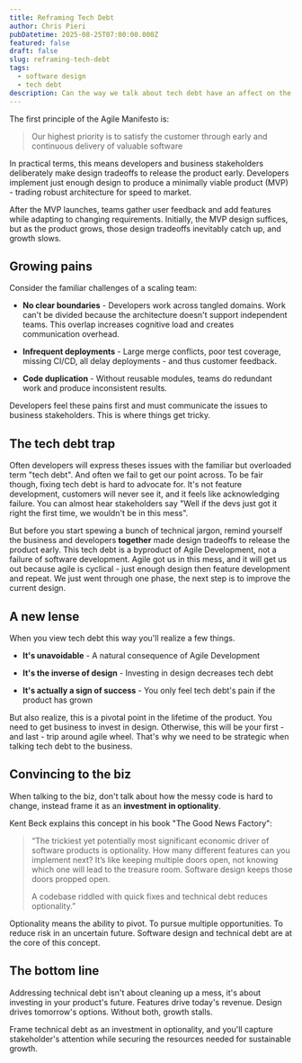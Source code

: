 ```yaml
---
title: Reframing Tech Debt
author: Chris Pieri
pubDatetime: 2025-08-25T07:00:00.000Z
featured: false
draft: false
slug: reframing-tech-debt
tags:
  - software design
  - tech debt
description: Can the way we talk about tech debt have an affect on the success of the product?
---
```


The first principle of the Agile Manifesto is:

> Our highest priority is to satisfy the customer through early and continuous delivery of valuable software

In practical terms, this means developers and business stakeholders deliberately make design tradeoffs to release the product early. Developers implement just enough design to produce a minimally viable product (MVP) - trading robust architecture for speed to market.

After the MVP launches, teams gather user feedback and add features while adapting to changing requirements. Initially, the MVP design suffices, but as the product grows, those design tradeoffs inevitably catch up, and growth slows. 

## Growing pains

Consider the familiar challenges of a scaling team:

- **No clear boundaries** - Developers work across tangled domains. Work can't be divided because the architecture doesn't support independent teams. This overlap increases cognitive load and creates communication overhead.

- **Infrequent deployments** - Large merge conflicts, poor test coverage, missing CI/CD, all delay deployments - and thus customer feedback.

- **Code duplication** - Without reusable modules, teams do redundant work and produce inconsistent results.

Developers feel these pains first and must communicate the issues to business stakeholders. This is where things get tricky.

## The tech debt trap

Often developers will express theses issues with the familiar but overloaded term "tech debt". And often we fail to get our point across. To be fair though, fixing tech debt is hard to advocate for. It's not feature development, customers will never see it, and it feels like acknowledging failure. You can almost hear stakeholders say "Well if the devs just got it right the first time, we wouldn't be in this mess".

But before you start spewing a bunch of technical jargon, remind yourself the business and developers **together** made design tradeoffs to release the product early. This tech debt is a byproduct of Agile Development, not a failure of software development. Agile got us in this mess, and it will get us out because agile is cyclical - just enough design then feature development and repeat. We just went through one phase, the next step is to improve the current design. 

## A new lense

When you view tech debt this way you'll realize a few things. 

- **It's unavoidable** - A natural consequence of Agile Development

- **It's the inverse of design** - Investing in design decreases tech debt

- **It's actually a sign of success** - You only feel tech debt's pain if the product has grown

But also realize, this is a pivotal point in the lifetime of the product. You need to get business to invest in design. Otherwise, this will be your first - and last - trip around agile wheel. That's why we need to be strategic when talking tech debt to the business.

## Convincing to the biz

When talking to the biz, don't talk about how the messy code is hard to change, instead frame it as an **investment in optionality**.

Kent Beck explains this concept in his book "The Good News Factory":

> “The trickiest yet potentially most significant economic driver of software products is optionality. How many different features can you implement next? It’s like keeping multiple doors open, not knowing which one will lead to the treasure room. Software design keeps those doors propped open.
>
> A codebase riddled with quick fixes and technical debt reduces optionality.”

Optionality means the ability to pivot. To pursue multiple opportunities. To reduce risk in an uncertain future. Software design and technical debt are at the core of this concept.

## The bottom line

Addressing technical debt isn't about cleaning up a mess, it's about investing in your product's future. Features drive today's revenue. Design drives tomorrow's options. Without both, growth stalls.

Frame technical debt as an investment in optionality, and you'll capture stakeholder's attention while securing the resources needed for sustainable growth.
